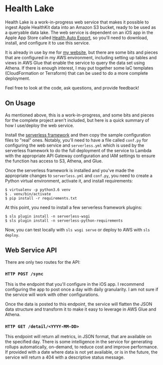 Health Lake
===========

Health Lake is a work-in-progress web service that makes it possible to ingest
Apple HealthKit data into an Amazon S3 bucket, ready to be used as a queryable
data lake. The web service is dependent on an iOS app in the Apple App Store
called [Health Auto Export](https://apps.apple.com/us/app/health-auto-export-json-csv/id1115567069),
so you'll need to download, install, and configure it to use this service.

It is already in use by me for [my website](https://cleverdevil.io/health), but
there are some bits and pieces that are configured in my AWS environment,
including setting up tables and views in AWS Glue that enable the service to
query the data set using Athena. If there is enough interest, I may put together
some IaC templates (CloudFormation or Terraform) that can be used to do a more
complete deployment.

Feel free to look at the code, ask questions, and provide feedback!

On Usage
--------

As mentioned above, this is a work-in-progress, and some bits and pieces for the
complete project aren't included, but here is a quick summary of how I
use/deploy the web service.

Install the [serverless framework](https://serverless.com) and then copy the
sample configuration files to "real" ones. Notably, you'll need to have a file
called `conf.py` for configuring the web service and `serverless.yml` which is
used by the serverless framework to do the full deployment of the service to
Lambda with the appropriate API Gateway configuration and IAM settings to ensure
the function has access to S3, Athena, and Glue.

Once the serverless framework is installed and you've made the appropriate
changes to `serverless.yml` and `conf.py`, you need to create a Python virtual
environment, activate it, and install requirements:

```
$ virtualenv -p python3.6 venv
$ . venv/bin/activate
$ pip install -r requirements.txt
```

At this point, you need to install a few serverless framework plugins:

```
$ sls plugin install -n serverless-wsgi
$ sls plugin install -n serverless-python-requirements
```

Now, you can test locally with `sls wsgi serve` or deploy to AWS with `sls
deploy`.

Web Service API 
---------------

There are only two routes for the API:

### `HTTP POST /sync`

This is the endpoint that you'll configure in the iOS app. I recommend
configuring the app to post once a day with daily granularity. I am not sure if
the service will work with other configurations.

Once the data is posted to this endpoint, the service will flatten the JSON data
structure and transform it to make it easy to leverage in AWS Glue and Athena.

### `HTTP GET /detail/<YYYY-MM-DD>`

This endpoint will return all metrics, in JSON format, that are available on the
specified day. There is some intelligence in the service for generating rollups
automatically, on-demand, to reduce cost and improve performance. If provided
with a date where data is not yet available, or is in the future, the service
will return a 404 with a descriptive status message.
